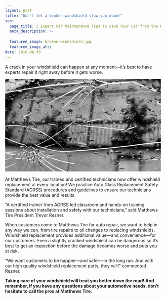 ```yaml
---
layout: post
title: "Don't let a broken windshield slow you down!"
seo:
  page_title: 5 Expert Car Maintenance Tips to Save Your Car from the Heat
  meta_description: >-

  featured_image: broken-windshield.jpg
  featured_image_alt:
date: 2016-06-30
---
```


A crack in your windshield can happen at any moment—it’s best to have experts repair it right away before it gets worse.

![Broken Windshield](broken-windshield.jpg)

At Matthews Tire, our trained and certified technicians now offer windshield replacement at every location! We practice Auto Glass Replacement Safety Standard (AGRSS) procedures and guidelines to ensure our technicians provide the best value and results.

“A certified trainer from AGRSS led classroom and hands-on training sessions about installation and safety with our technicians,” said Matthews Tire President Trevor Rezner.

When customers come to Matthews Tire for auto repair, we want to help in any way we can, from tire repairs to oil changes to replacing windshields. Windshield replacement provides additional value—and convenience—for our customers. Even a slightly cracked windshield can be dangerous so it’s best to get an inspection before the damage becomes worse and puts you at risk.

“We want customers to be happier—and safer—in the long run. And with our high quality windshield replacement parts, they will!” commented Rezner.

**Taking care of your windshield will treat you better down the road! And remember, if you have any questions about your automotive needs, don’t hesitate to call the pros at Matthews Tire.**
